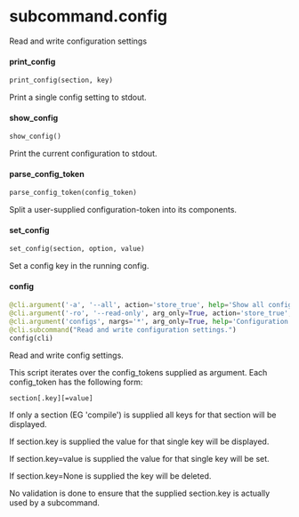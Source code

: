 <a name="subcommand.config"></a>
# subcommand.config

Read and write configuration settings

<a name="subcommand.config.print_config"></a>
#### print\_config

```python
print_config(section, key)
```

Print a single config setting to stdout.

<a name="subcommand.config.show_config"></a>
#### show\_config

```python
show_config()
```

Print the current configuration to stdout.

<a name="subcommand.config.parse_config_token"></a>
#### parse\_config\_token

```python
parse_config_token(config_token)
```

Split a user-supplied configuration-token into its components.

<a name="subcommand.config.set_config"></a>
#### set\_config

```python
set_config(section, option, value)
```

Set a config key in the running config.

<a name="subcommand.config.config"></a>
#### config

```python
@cli.argument('-a', '--all', action='store_true', help='Show all configuration options.')
@cli.argument('-ro', '--read-only', arg_only=True, action='store_true', help='Operate in read-only mode.')
@cli.argument('configs', nargs='*', arg_only=True, help='Configuration options to read or write.')
@cli.subcommand("Read and write configuration settings.")
config(cli)
```

Read and write config settings.

This script iterates over the config_tokens supplied as argument. Each config_token has the following form:

    section[.key][=value]

If only a section (EG 'compile') is supplied all keys for that section will be displayed.

If section.key is supplied the value for that single key will be displayed.

If section.key=value is supplied the value for that single key will be set.

If section.key=None is supplied the key will be deleted.

No validation is done to ensure that the supplied section.key is actually used by a subcommand.

